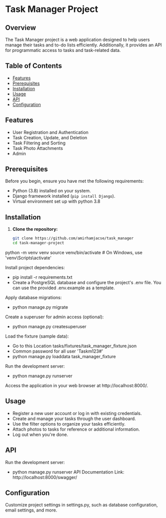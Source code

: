 # Task Manager Project

## Overview
The Task Manager project is a web application designed to help users manage their tasks and to-do lists efficiently. Additionally, it provides an API for programmatic access to tasks and task-related data.

## Table of Contents
- [Features](#features)
- [Prerequisites](#prerequisites)
- [Installation](#installation)
- [Usage](#usage)
- [API](#api)
- [Configuration](#configuration)

## Features
- User Registration and Authentication
- Task Creation, Update, and Deletion
- Task Filtering and Sorting
- Task Photo Attachments
- Admin

## Prerequisites
Before you begin, ensure you have met the following requirements:

- Python (3.8) installed on your system.
- Django framework installed (`pip install Django`).
- Virtual environment set up with python 3.8


## Installation
1. **Clone the repository:**
   ```bash
   git clone https://github.com/amirhamjacse/task_manager
   cd task-manager-project

python -m venv venv
source venv/bin/activate  # On Windows, use 'venv\Scripts\activate'

Install project dependencies:
- pip install -r requirements.txt
- Create a PostgreSQL database and configure the project's .env file. You can use the provided .env.example as a template.

Apply database migrations:
- python manage.py migrate

Create a superuser for admin access (optional):
- python manage.py createsuperuser

Load the fixture (sample data):
- Go to this Location tasks/fixtures/task_manager_fixture.json
- Common password for all user 'Taskm123#'
- python manage.py loaddata task_manager_fixture

Run the development server:
- python manage.py runserver

Access the application in your web browser at http://localhost:8000/.


## Usage
- Register a new user account or log in with existing credentials.
- Create and manage your tasks through the user dashboard.
- Use the filter options to organize your tasks efficiently.
- Attach photos to tasks for reference or additional information.
- Log out when you're done.

## API
Run the development server:
- python manage.py runserver
API Documentation Link: http://localhost:8000/swagger/

## Configuration
Customize project settings in settings.py, such as database configuration, email settings, and more.
